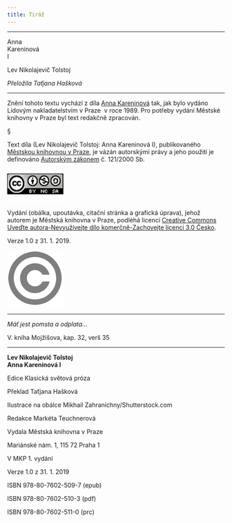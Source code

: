 ```yaml
---
title: Tiráž
---
```


***

Anna  
Kareninová  
I

Lev Nikolajevič Tolstoj

_Přeložila Taťjana Hašková_


***

Znění tohoto textu vychází z díla [Anna Kareninová](https://search.mlp.cz/cz/titul/anna-kareninova/26835/) tak, jak bylo vydáno Lidovým nakladatelstvím v Praze  v roce 1989. Pro potřeby vydání Městské knihovny v Praze byl text redakčně zpracován.

§

Text díla (Lev Nikolajevič Tolstoj: Anna Kareninová I), publikovaného [Městskou knihovnou v Praze](https://www.mlp.cz/cz/), je vázán autorskými právy a jeho použití je definováno [Autorským zákonem](https://www.mkcr.cz/predpisy-zakonu-709.html) č. 121/2000 Sb.

[![image001.jpg](./resources/image001_fmt.png)](https://creativecommons.org/licenses/by-nc-sa/3.0/cz/)

Vydání (obálka, upoutávka, citační stránka a grafická úprava), jehož autorem je Městská knihovna v Praze, podléhá licenci [Creative Commons Uveďte autora-Nevyužívejte dílo komerčně-Zachovejte licenci 3.0 Česko](https://creativecommons.org/licenses/by-nc-sa/3.0/cz/).

Verze 1.0 z 31. 1. 2019.

  

![image002.jpg](./resources/image002_fmt.png)


***

_Máť jest pomsta a odplata…_

V. kniha Mojžíšova, kap. 32, verš 35


***

**Lev Nikolajevič Tolstoj  
Anna Kareninová I**

  

Edice Klasická světová próza

Překlad Taťjana Hašková

Ilustrace na obálce Mikhail Zahranichny/Shutterstock.com

Redakce Markéta Teuchnerová

  

Vydala Městská knihovna v Praze

Mariánské nám. 1, 115 72 Praha 1

  

V MKP 1. vydání

Verze 1.0 z 31. 1. 2019

  

ISBN 978-80-7602-509-7 (epub)

ISBN 978-80-7602-510-3 (pdf)

ISBN 978-80-7602-511-0 (prc)
